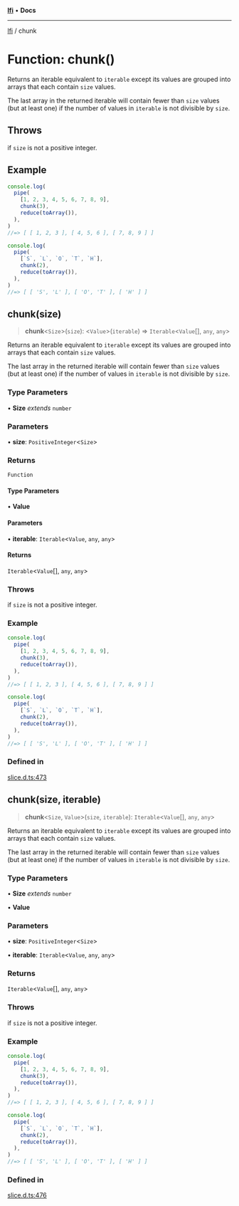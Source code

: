 [**lfi**](../readme.md) • **Docs**

***

[lfi](../globals.md) / chunk

# Function: chunk()

Returns an iterable equivalent to `iterable` except its values are grouped
into arrays that each contain `size` values.

The last array in the returned iterable will contain fewer than `size` values
(but at least one) if the number of values in `iterable` is not divisible by
`size`.

## Throws

if `size` is not a positive integer.

## Example

```js
console.log(
  pipe(
    [1, 2, 3, 4, 5, 6, 7, 8, 9],
    chunk(3),
    reduce(toArray()),
  ),
)
//=> [ [ 1, 2, 3 ], [ 4, 5, 6 ], [ 7, 8, 9 ] ]

console.log(
  pipe(
    [`S`, `L`, `O`, `T`, `H`],
    chunk(2),
    reduce(toArray()),
  ),
)
//=> [ [ 'S', 'L' ], [ 'O', 'T' ], [ 'H' ] ]
```

## chunk(size)

> **chunk**\<`Size`\>(`size`): \<`Value`\>(`iterable`) => `Iterable`\<`Value`[], `any`, `any`\>

Returns an iterable equivalent to `iterable` except its values are grouped
into arrays that each contain `size` values.

The last array in the returned iterable will contain fewer than `size` values
(but at least one) if the number of values in `iterable` is not divisible by
`size`.

### Type Parameters

• **Size** *extends* `number`

### Parameters

• **size**: `PositiveInteger`\<`Size`\>

### Returns

`Function`

#### Type Parameters

• **Value**

#### Parameters

• **iterable**: `Iterable`\<`Value`, `any`, `any`\>

#### Returns

`Iterable`\<`Value`[], `any`, `any`\>

### Throws

if `size` is not a positive integer.

### Example

```js
console.log(
  pipe(
    [1, 2, 3, 4, 5, 6, 7, 8, 9],
    chunk(3),
    reduce(toArray()),
  ),
)
//=> [ [ 1, 2, 3 ], [ 4, 5, 6 ], [ 7, 8, 9 ] ]

console.log(
  pipe(
    [`S`, `L`, `O`, `T`, `H`],
    chunk(2),
    reduce(toArray()),
  ),
)
//=> [ [ 'S', 'L' ], [ 'O', 'T' ], [ 'H' ] ]
```

### Defined in

[slice.d.ts:473](https://github.com/TomerAberbach/lfi/blob/d7a0f90dd72245d6efd6bd97c58a78b3f3028f25/src/operations/slice.d.ts#L473)

## chunk(size, iterable)

> **chunk**\<`Size`, `Value`\>(`size`, `iterable`): `Iterable`\<`Value`[], `any`, `any`\>

Returns an iterable equivalent to `iterable` except its values are grouped
into arrays that each contain `size` values.

The last array in the returned iterable will contain fewer than `size` values
(but at least one) if the number of values in `iterable` is not divisible by
`size`.

### Type Parameters

• **Size** *extends* `number`

• **Value**

### Parameters

• **size**: `PositiveInteger`\<`Size`\>

• **iterable**: `Iterable`\<`Value`, `any`, `any`\>

### Returns

`Iterable`\<`Value`[], `any`, `any`\>

### Throws

if `size` is not a positive integer.

### Example

```js
console.log(
  pipe(
    [1, 2, 3, 4, 5, 6, 7, 8, 9],
    chunk(3),
    reduce(toArray()),
  ),
)
//=> [ [ 1, 2, 3 ], [ 4, 5, 6 ], [ 7, 8, 9 ] ]

console.log(
  pipe(
    [`S`, `L`, `O`, `T`, `H`],
    chunk(2),
    reduce(toArray()),
  ),
)
//=> [ [ 'S', 'L' ], [ 'O', 'T' ], [ 'H' ] ]
```

### Defined in

[slice.d.ts:476](https://github.com/TomerAberbach/lfi/blob/d7a0f90dd72245d6efd6bd97c58a78b3f3028f25/src/operations/slice.d.ts#L476)

